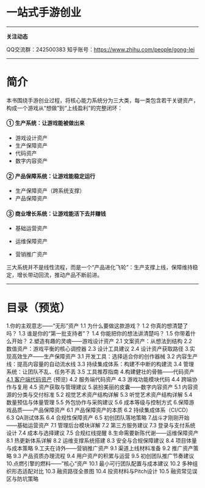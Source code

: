 # 一站式手游创业

---

**关注动态**

QQ交流群：242500383
知乎账号：https://www.zhihu.com/people/gong-lei

---

# 简介

本书围绕手游创业过程，将核心能力系统分为三大类，每一类包含若干关键资产，构成一个游戏从“想做”到“上线盈利”的完整闭环：

#### **① 生产系统：让游戏能被做出来**

* 游戏设计资产
* 生产保障资产
* 代码资产
* 数字内容资产

#### **② 产品保障系统：让游戏能稳定运行**

* 生产保障资产（跨系统支撑）
* 产品保障资产

#### **③ 商业增长系统：让游戏能活下去并赚钱**

* 基础运营资产
* 运维保障资产

* 营销推广资产

三大系统并不是线性流程，而是一个“产品进化飞轮”：生产支撑上线，保障维持稳定，增长带动回流，推动产品不断前进。

---



# 目录（预览）

1.你的主观意志——“无形”资产
	1.1 为什么要做这款游戏？
	1.2 你真的想清楚了吗？
	1.3 谁是你的“第一批支持者”？
	1.4 你能把你的想法讲清楚吗？
	1.5 你带着什么开始？
2.塑造有趣的灵魂——游戏设计资产
	2.1 文案资产：从想法到结构
	2.2 数值资产：游戏平衡的核心调控器
	2.3 设计工具建议
	2.4 设计资产获取路径
3.实现高效生产——生产保障资产
	3.1 开发工具：选择适合你的创作器械
	3.2 内容生产线：提高内容量的自动流水线
	3.3 持续集成体系：构建不中断的构建流
	3.4 管理系统：让团队不乱、任务不丢
	3.5 工具推荐指南
4.构建健壮的骨骼——代码资产
	[4.1 客户端代码资产](4.1.客户端代码资产.md) (预览)
	4.2 服务端代码资产
	4.3 游戏功能模块代码
	4.4 跨端协作与复用
	4.5 资产获取与管理建议
5.装扮美丽的皮囊——数字内容资产
	5.1 内容资源的分类与交付标准
	5.2 视觉艺术资产结构详解
	5.3 听觉艺术资产结构详解
	5.4 数量预估与体量管理
	5.5 外包协作与采购建议
	5.6 成本等级与控制方式
6.保障游戏品质——产品保障资产
	6.1 产品保障资产的本质
	6.2 持续集成体系（CI/CD）
	6.3 QA测试体系
	6.4 合规性保障资产
	6.5 初创团队落地策略
7.战斗才刚刚开始——基础运营资产
	7.1 管理后台模块详解
	7.2 第三方服务建议
	7.3 登录与支付系统设计
	7.4 成本与选择建议
	7.5 合规红线提醒
8.生命需要新陈代谢——运维保障资产
	8.1 热更新体系详解
	8.2 运维支撑系统搭建
	8.3 安全与合规保障建议
	8.4 项目体量与成本策略
9.工夫在诗外——营销推广资产
	9.1 渠道上线材料准备
	9.2 推广资产策略
	9.3 产品资质办理流程
	9.4 用户资产的积累与运营
	9.5 初创团队推广节奏建议
10.点燃引擎的燃料——”核心“资产
	10.1 最小可行团队配置与成本建议
	10.2 多种组织形态适配对比
	10.3 融资路径全景图
	10.4 投资材料与Pitch设计
	10.5 融资常见误区与防坑策略
